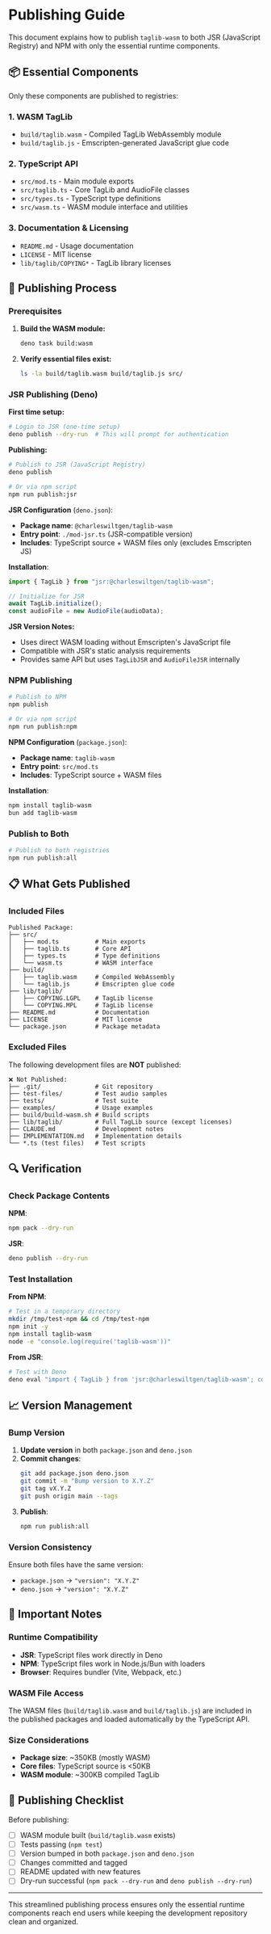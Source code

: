 # Publishing Guide

This document explains how to publish `taglib-wasm` to both JSR (JavaScript Registry) and NPM with only the essential runtime components.

## 📦 Essential Components

Only these components are published to registries:

### 1. **WASM TagLib** 
- `build/taglib.wasm` - Compiled TagLib WebAssembly module
- `build/taglib.js` - Emscripten-generated JavaScript glue code

### 2. **TypeScript API**
- `src/mod.ts` - Main module exports
- `src/taglib.ts` - Core TagLib and AudioFile classes
- `src/types.ts` - TypeScript type definitions  
- `src/wasm.ts` - WASM module interface and utilities

### 3. **Documentation & Licensing**
- `README.md` - Usage documentation
- `LICENSE` - MIT license
- `lib/taglib/COPYING*` - TagLib library licenses

## 🚀 Publishing Process

### Prerequisites

1. **Build the WASM module:**
   ```bash
   deno task build:wasm
   ```

2. **Verify essential files exist:**
   ```bash
   ls -la build/taglib.wasm build/taglib.js src/
   ```

### JSR Publishing (Deno)

**First time setup:**
```bash
# Login to JSR (one-time setup)
deno publish --dry-run  # This will prompt for authentication
```

**Publishing:**
```bash
# Publish to JSR (JavaScript Registry)
deno publish

# Or via npm script
npm run publish:jsr
```

**JSR Configuration** (`deno.json`):
- **Package name**: `@charleswiltgen/taglib-wasm`
- **Entry point**: `./mod-jsr.ts` (JSR-compatible version)
- **Includes**: TypeScript source + WASM files only (excludes Emscripten JS)

**Installation**:
```typescript
import { TagLib } from "jsr:@charleswiltgen/taglib-wasm";

// Initialize for JSR
await TagLib.initialize();
const audioFile = new AudioFile(audioData);
```

**JSR Version Notes:**
- Uses direct WASM loading without Emscripten's JavaScript file
- Compatible with JSR's static analysis requirements
- Provides same API but uses `TagLibJSR` and `AudioFileJSR` internally

### NPM Publishing

```bash
# Publish to NPM
npm publish

# Or via npm script  
npm run publish:npm
```

**NPM Configuration** (`package.json`):
- **Package name**: `taglib-wasm`
- **Entry point**: `src/mod.ts`
- **Includes**: TypeScript source + WASM files

**Installation**:
```bash
npm install taglib-wasm
bun add taglib-wasm
```

### Publish to Both

```bash
# Publish to both registries
npm run publish:all
```

## 📋 What Gets Published

### Included Files

```
Published Package:
├── src/
│   ├── mod.ts          # Main exports
│   ├── taglib.ts       # Core API
│   ├── types.ts        # Type definitions
│   └── wasm.ts         # WASM interface
├── build/
│   ├── taglib.wasm     # Compiled WebAssembly
│   └── taglib.js       # Emscripten glue code
├── lib/taglib/
│   ├── COPYING.LGPL    # TagLib license
│   └── COPYING.MPL     # TagLib license
├── README.md           # Documentation
├── LICENSE             # MIT license
└── package.json        # Package metadata
```

### Excluded Files

The following development files are **NOT** published:

```
❌ Not Published:
├── .git/               # Git repository
├── test-files/         # Test audio samples
├── tests/              # Test suite
├── examples/           # Usage examples
├── build/build-wasm.sh # Build scripts
├── lib/taglib/         # Full TagLib source (except licenses)
├── CLAUDE.md           # Development notes
├── IMPLEMENTATION.md   # Implementation details
└── *.ts (test files)   # Test scripts
```

## 🔍 Verification

### Check Package Contents

**NPM**:
```bash
npm pack --dry-run
```

**JSR**:
```bash
deno publish --dry-run
```

### Test Installation

**From NPM**:
```bash
# Test in a temporary directory
mkdir /tmp/test-npm && cd /tmp/test-npm
npm init -y
npm install taglib-wasm
node -e "console.log(require('taglib-wasm'))"
```

**From JSR**:
```bash
# Test with Deno
deno eval "import { TagLib } from 'jsr:@charleswiltgen/taglib-wasm'; console.log(TagLib)"
```

## 📈 Version Management

### Bump Version

1. **Update version** in both `package.json` and `deno.json`
2. **Commit changes**:
   ```bash
   git add package.json deno.json
   git commit -m "Bump version to X.Y.Z"
   git tag vX.Y.Z
   git push origin main --tags
   ```
3. **Publish**:
   ```bash
   npm run publish:all
   ```

### Version Consistency

Ensure both files have the same version:
- `package.json` → `"version": "X.Y.Z"`
- `deno.json` → `"version": "X.Y.Z"`

## 🚨 Important Notes

### Runtime Compatibility

- **JSR**: TypeScript files work directly in Deno
- **NPM**: TypeScript files work in Node.js/Bun with loaders
- **Browser**: Requires bundler (Vite, Webpack, etc.)

### WASM File Access

The WASM files (`build/taglib.wasm` and `build/taglib.js`) are included in the published packages and loaded automatically by the TypeScript API.

### Size Considerations

- **Package size**: ~350KB (mostly WASM)
- **Core files**: TypeScript source is <50KB
- **WASM module**: ~300KB compiled TagLib

## 🎯 Publishing Checklist

Before publishing:

- [ ] WASM module built (`build/taglib.wasm` exists)
- [ ] Tests passing (`npm test`)
- [ ] Version bumped in both `package.json` and `deno.json`
- [ ] Changes committed and tagged
- [ ] README updated with new features
- [ ] Dry-run successful (`npm pack --dry-run` and `deno publish --dry-run`)

---

This streamlined publishing process ensures only the essential runtime components reach end users while keeping the development repository clean and organized.